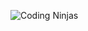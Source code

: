 ![Coding Ninjas](https://github.com/christopherstock/coding-ninjas/_ASSETS/promo/raw/master/promo_1500x1000.jpg)
